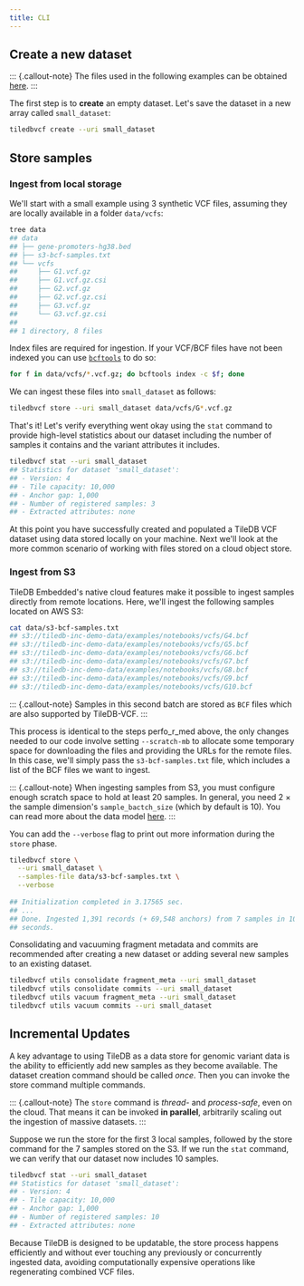 ```yaml
---
title: CLI
---
```



## Create a new dataset

::: {.callout-note}
The files used in the following examples can be obtained [here](https://github.com/TileDB-Inc/TileDB-Examples/tree/master/genomics/data).
:::

The first step is to **create** an empty dataset. Let's save the dataset in a new array called `small_dataset`:

```bash
tiledbvcf create --uri small_dataset
```

## Store samples

### Ingest from local storage

We'll start with a small example using 3 synthetic VCF files, assuming they are locally available in a folder `data/vcfs`:

```bash
tree data
## data
## ├── gene-promoters-hg38.bed
## ├── s3-bcf-samples.txt
## └── vcfs
##     ├── G1.vcf.gz
##     ├── G1.vcf.gz.csi
##     ├── G2.vcf.gz
##     ├── G2.vcf.gz.csi
##     ├── G3.vcf.gz
##     └── G3.vcf.gz.csi
##
## 1 directory, 8 files
```

Index files are required for ingestion. If your VCF/BCF files have not been indexed you can use [`bcftools`](https://samtools.github.io/bcftools/bcftools.html) to do so:

```bash
for f in data/vcfs/*.vcf.gz; do bcftools index -c $f; done
```

We can ingest these files into `small_dataset` as follows:

```bash
tiledbvcf store --uri small_dataset data/vcfs/G*.vcf.gz
```

That's it! Let's verify everything went okay using the `stat` command to provide high-level statistics about our dataset including the number of samples it contains and the variant attributes it includes.

```bash
tiledbvcf stat --uri small_dataset
## Statistics for dataset 'small_dataset':
## - Version: 4
## - Tile capacity: 10,000
## - Anchor gap: 1,000
## - Number of registered samples: 3
## - Extracted attributes: none
```

At this point you have successfully created and populated a TileDB VCF dataset using data stored locally on your machine. Next we'll look at the more common scenario of working with files stored on a cloud object store. 

### Ingest from S3

TileDB Embedded's native cloud features make it possible to ingest samples directly from remote locations. Here, we'll ingest the following samples located on AWS S3:

```bash
cat data/s3-bcf-samples.txt
## s3://tiledb-inc-demo-data/examples/notebooks/vcfs/G4.bcf
## s3://tiledb-inc-demo-data/examples/notebooks/vcfs/G5.bcf
## s3://tiledb-inc-demo-data/examples/notebooks/vcfs/G6.bcf
## s3://tiledb-inc-demo-data/examples/notebooks/vcfs/G7.bcf
## s3://tiledb-inc-demo-data/examples/notebooks/vcfs/G8.bcf
## s3://tiledb-inc-demo-data/examples/notebooks/vcfs/G9.bcf
## s3://tiledb-inc-demo-data/examples/notebooks/vcfs/G10.bcf
```

::: {.callout-note}
Samples in this second batch are stored as `BCF` files which are also supported by TileDB-VCF.
:::

This process is identical to the steps perfo_r_med above, the only changes needed to our code involve setting `--scratch-mb` to allocate some temporary space for downloading the files and providing the URLs for the remote files. In this case, we'll simply pass the `s3-bcf-samples.txt` file, which includes a list of the BCF files we want to ingest.

::: {.callout-note}
When ingesting samples from S3, you must configure enough scratch space to hold at least 20 samples. In general, you need 2 × the sample dimension's `sample_bactch_size` \(which by default is 10\). You can read more about the data model [here](../data-model.md).
:::

You can add the `--verbose` flag to print out more information during the `store` phase.

```bash
tiledbvcf store \
  --uri small_dataset \
  --samples-file data/s3-bcf-samples.txt \
  --verbose
  
## Initialization completed in 3.17565 sec.
## ...
## Done. Ingested 1,391 records (+ 69,548 anchors) from 7 samples in 10.6751
## seconds.
```

Consolidating and vacuuming fragment metadata and commits are recommended after creating a new dataset or adding several new samples to an existing dataset.

```bash
tiledbvcf utils consolidate fragment_meta --uri small_dataset
tiledbvcf utils consolidate commits --uri small_dataset
tiledbvcf utils vacuum fragment_meta --uri small_dataset
tiledbvcf utils vacuum commits --uri small_dataset
```

## Incremental Updates

A key advantage to using TileDB as a data store for genomic variant data is the ability to efficiently add new samples as they become available. The dataset creation command should be called _once_. Then you can invoke the store command multiple commands. 

::: {.callout-note}
The `store` command is _thread-_ and _process-safe_, even on the cloud. That means it can be invoked **in parallel**, arbitrarily scaling out the ingestion of massive datasets.
:::

Suppose we run the store for the first 3 local samples, followed by the store command for the 7 samples stored on the S3. If we run the `stat` command, we can verify that our dataset now includes 10 samples.

```bash
tiledbvcf stat --uri small_dataset
## Statistics for dataset 'small_dataset':
## - Version: 4
## - Tile capacity: 10,000
## - Anchor gap: 1,000
## - Number of registered samples: 10
## - Extracted attributes: none
```

Because TileDB is designed to be updatable, the store process happens efficiently and without ever touching any previously or concurrently ingested data, avoiding computationally expensive operations like regenerating combined VCF files.
